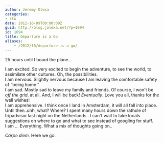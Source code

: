 ```yaml
---
author: Jeremy Olexa
categories:
- rtw
date: 2012-10-09T00:00:00Z
guid: http://blog.jolexa.net/?p=1094
id: 1094
title: Departure is a Go
aliases:
    - /2012/10/departure-is-a-go/
---
```


25 hours until I board the plane&#8230;

I am excited. So very excited to begin the adventure, to see the world, to assimilate other cultures. Oh, the possibilities.  
I am nervous. Slightly nervous because I am leaving the comfortable safety of &#8220;being home.&#8221;  
I am sad. Mostly sad to leave my family and friends. Of course, I won't be *off the grid*, at all. And, I will be back! *Eventually*. Love you all, thanks for the well wishes!  
I am apprehensive. I think once I land in Amsterdam, it will all fall into place. Until then..uhh, what? Where? I spent many hours down the rathole of tripadvisor last night on the Netherlands.. I can't wait to take locals suggestions on where to go and what to see instead of googling for stuff.  
I am &#8230; Everything. What a mix of thoughts going on..

*Carpe diem.* Here we go.